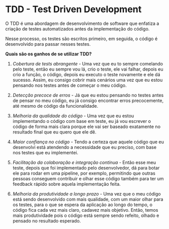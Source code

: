 
# TDD - Test Driven Development
 
 O TDD é uma abordagem de desenvolvimento de software que enfatiza a criação de testes automatizados antes da implementação do código.
 
 Nesse processo, os testes são escritos primeiro, em seguida, o código é desenvolvido para passar nesses testes.

 **Quais são os ganhos de se utilizar TDD?**

 1. *Cobertura de tests abrangente* - Uma vez que eu to sempre comelando pelo teste, então eu sempre vou lá, crio o teste, ele vai falhar, depois eu crio a função, o código, depois eu executo o teste novamente e ele dá sucesso. Assim, eu consigo cobrir mais cenários uma vez que eu estou pensando nos testes antes de começar o meu código.
 
 2. *Detecção precoce de erros* - Já que eu estou pensando no testes antes de pensar no meu código, eu já consigo encontrar erros precocemente, até mesmo de código da funcionalidade.
 
 3. *Melhoria da qualidade do código* - Uma vez que eu estou implementando o código com base em teste, eu já vou escrever o código de forma mais clara porque ele vai ser baseado exatamente no resultado final que eu quero que ele dê.
 
 4. *Maior confiança no código* - Tendo a certeza que aquele código que eu desenvolvi está atendendo a necessidade que eu preciso, com base nos testes que eu implementei.
 
 5. *Facilitação da colaboração e integração contínua* - Então esse meu teste, depois que foi implementado pelo desenvolvedor, dá para botar ele para rodar em uma pipeline, por exemplo, permitindo que outras pessoas conseguem contribuir e olhar esse código também para ter um feedback rápido sobre aquela implementação feita.
 
 6. *Melhoria da produtividade a longo prazo* - Uma vez que o meu código está sendo desenvolvido com mais qualidade, com um maior olhar para os testes, para o que se espera da aplicação ao longo do tempo, o código fica cada vez mais claro, cadavez mais objetivo. Então, temos mais produtividade pois o código está sempre sendo refeito, olhado e pensado no resultado esperado.